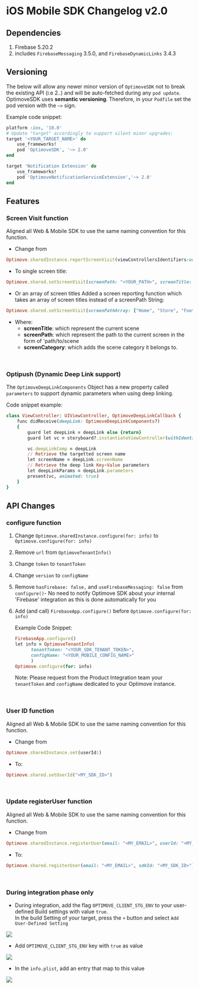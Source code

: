 
# iOS Mobile SDK Changelog v2.0

## Dependencies
1. Firebase 5.20.2
2. includes `FirebaseMessaging` 3.5.0, and `FirebaseDynamicLinks` 3.4.3

## Versioning
The below will allow any newer minor version of  `OptimoveSDK`  not to break the existing API (i.e 2._._) and will be auto-fetched during any  `pod update`.
OptimoveSDK uses __semantic versioning__. Therefore, in your  `Podfile`  set the pod version with the  `~>`  sign.

Example code snippet:
```ruby
platform :ios, '10.0'
# Update "target" accordingly to support silent minor upgrades:
target '<YOUR_TARGET_NAME>' do
    use_frameworks!
    pod 'OptimoveSDK', '~> 2.0'
end

target 'Notification Extension' do
    use_frameworks!
    pod 'OptimoveNotificationServiceExtension','~> 2.0'
end
```

## Features
### Screen Visit function
Aligned all Web & Mobile SDK to use the same naming convention for this function.

- Change from 
```ruby
Optimove.sharedInstance.reportScreenVisit(viewControllersIdentifiers:url:category)
```

- To single screen title:
```ruby
Optimove.shared.setScreenVisit(screenPath: "<YOUR_PATH>", screenTitle: "<YOUR_TITLE>", screenCategory: "<OPTIONAL: YOUR_CATEGORY>")
```
- Or an array of screen titles
Added a screen reporting function which takes an array of screen titles instead of a screenPath String: 
```ruby
Optimove.shared.setScreenVisit(screenPathArray: ["Home", "Store", "Footware", "Boots"], screenTitle: "<YOUR_TITLE>", screenCategory: "<OPTIONAL: YOUR_CATEGORY>")
```

- Where:
	 - **screenTitle**: which represent the current scene
	 - **screenPath**: which represent the path to the current screen in the form of 'path/to/scene
	 - **screenCategory**: which adds the scene category it belongs to. 
<br/>

### Optipush (Dynamic Deep Link support)
The `OptimoveDeepLinkComponents` Object has a new property called `parameters` to support dynamic parameters when using deep linking.

Code snippet example:
```ruby
class ViewController: UIViewController, OptimoveDeepLinkCallback {
    func didReceive(deepLink: OptimoveDeepLinkComponents?)
    {
        guard let deepLink = deepLink else {return}
        guard let vc = storyboard?.instantiateViewController(withIdentifier: "deepLinkVc") as? DeepLinkViewController else { return }

        vc.deepLinkComp = deepLink
        // Retrieve the targetted screen name
        let screenName = deepLink.screenName
        // Retrieve the deep link Key-Value parameters
        let deepLinkParams = deepLink.parameters
        present(vc, animated: true)
    }
}
```

## API Changes

### configure function
 1. Change `Optimove.sharedInstance.configure(for: info)` to `Optimove.configure(for: info)` 
 2. Remove `url` from `OptimoveTenantInfo()`
 3. Change `token` to `tenantToken`
 4.  Change `version` to `configName`
 5. Remove `hasFirebase: false,` and `useFirebaseMessaging: false` from `configure()`- No need to notify Optimove SDK about your internal 'Firebase' integration as this is done automatically for you
 6. Add (and call) `FirebaseApp.configure()` before `Optimove.configure(for: info)` 

	Example Code Snippet:
	```ruby
	FirebaseApp.configure()
	let info = OptimoveTenantInfo(
          tenantToken: "<YOUR_SDK_TENANT_TOKEN>",
          configName: "<YOUR_MOBILE_CONFIG_NAME>"
          )
    Optimove.configure(for: info)
	```
	Note: Please request from the Product Integration team your `tenantToken` and `configName` dedicated to your Optimove instance.

<br/>

### User ID function
Aligned all Web & Mobile SDK to use the same naming convention for this function.

- Change from 
```ruby
Optimove.sharedInstance.set(userId:)
```

- To:
```ruby
Optimove.shared.setUserId("<MY_SDK_ID>")
```
<br/>

### Update registerUser function
Aligned all Web & Mobile SDK to use the same naming convention for this function.
- Change from 
```ruby
Optimove.sharedInstance.registerUser(email: "<MY_EMAIL>", userId: "<MY_SDK_ID>")
```

- To:
```ruby
Optimove.shared.registerUser(email: "<MY_EMAIL>", sdkId: "<MY_SDK_ID>")
```
<br/>

### During integration phase only
-   During integration, add the flag  `OPTIMOVE_CLIENT_STG_ENV`  to your user-defined Build settings with value `true`.  
    In the build Setting of your target, press the  `+`  button and select `Add User-Defined Setting`
<p align="left"><kbd><img src="https://github.com/optimove-tech/iOS-SDK-Integration-Guide/blob/master/images/user-defined-settings-1.png?raw=true"></kbd></p>
    
- Add `OPTIMOVE_CLIENT_STG_ENV` key with `true` as value  
<p align="left"><kbd><img src="https://github.com/optimove-tech/iOS-SDK-Integration-Guide/blob/master/images/user-defined-settings-2.png?raw=true"></kbd></p>

- In the `info.plist`, add an entry that map to this value  
<p align="left"><kbd><img src="https://github.com/optimove-tech/iOS-SDK-Integration-Guide/blob/master/images/user-defined-settings-3.png?raw=true"></kbd></p>
